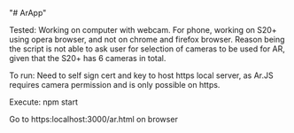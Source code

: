 "# ArApp" 

Tested: Working on computer with webcam. For phone, working on S20+ using opera browser, and not on chrome and firefox browser. Reason being the script is not able to ask user for selection of cameras to be used for AR, given that the S20+ has 6 cameras in total.

To run: Need to self sign cert and key to host https local server, as Ar.JS requires camera permission and is only possible on https.

Execute: npm start

Go to https:localhost:3000/ar.html on browser
